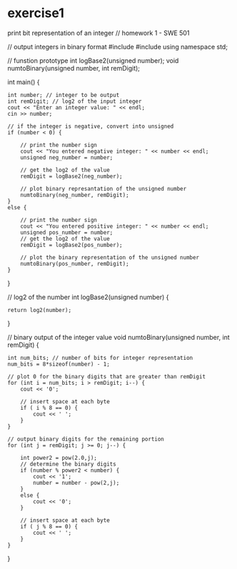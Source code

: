 # exercise1
print bit representation of an integer
// homework 1 - SWE 501

// output integers in binary format
#include <iostream>
#include <cmath>
using namespace std;

// funstion prototype
int logBase2(unsigned number);
void numtoBinary(unsigned number, int remDigit);

int main() {
	
	int number; // integer to be output
	int remDigit; // log2 of the input integer
	cout << "Enter an integer value: " << endl;
	cin >> number;
	
	// if the integer is negative, convert into unsigned
	if (number < 0) {
		
		// print the number sign
		cout << "You entered negative integer: " << number << endl;
		unsigned neg_number = number;
		
		// get the log2 of the value
		remDigit = logBase2(neg_number);
		
		// plot binary represantation of the unsigned number
		numtoBinary(neg_number, remDigit);
	}
	else {
		
		// print the number sign
		cout << "You entered positive integer: " << number << endl;
		unsigned pos_number = number;
		// get the log2 of the value
		remDigit = logBase2(pos_number);
		
		// plot the binary representation of the unsigned number
		numtoBinary(pos_number, remDigit);
	}
	
}

// 	log2 of the number
int logBase2(unsigned number) {
	
	return log2(number);
}	

// binary output of the integer value
void numtoBinary(unsigned number, int remDigit) {
	
	int num_bits; // number of bits for integer representation
	num_bits = 8*sizeof(number) - 1;
	
	// plot 0 for the binary digits that are greater than remDigit
	for (int i = num_bits; i > remDigit; i--) {
		cout << '0';
		
		// insert space at each byte
		if ( i % 8 == 0) {
			cout << ' ';
		}
	}
	
	// output binary digits for the remaining portion
	for (int j = remDigit; j >= 0; j--) {
		
		int power2 = pow(2.0,j);
		// determine the binary digits
		if (number % power2 < number) {
			cout << '1';
			number = number - pow(2,j);
		}
		else {
			cout << '0';
		}
		
		// insert space at each byte
		if ( j % 8 == 0) {
			cout << ' ';
		}
	}
				
}
	
	
